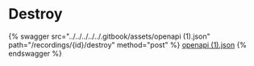 # Destroy

{% swagger src="../../../../../.gitbook/assets/openapi (1).json" path="/recordings/{id}/destroy" method="post" %}
[openapi (1).json](<../../../../../.gitbook/assets/openapi (1).json>)
{% endswagger %}

